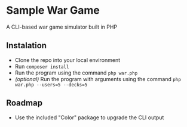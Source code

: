 # Sample War Game
A CLI-based war game simulator built in PHP

## Instalation
* Clone the repo into your local environment
* Run `composer install`
* Run the program using the command `php war.php`
* *(optional)* Run the program with arguments using the command `php war.php --users=5 --decks=5`

## Roadmap
* Use the included "Color" package to upgrade the CLI output